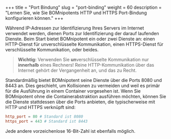 +++
title = "Port Bindung"
slug = "port-binding"
weight = 60
description = "Lernen Sie, wie Sie BOMnipotents HTTP und HTTPS Port-Bindung konfigurieren können."
+++

Während IP-Adressen zur Identifizierung Ihres Servers im Internet verwendet werden, dienen Ports zur Identifizierung der darauf laufenden Dienste. Beim Start bietet BOMnipotent ein oder zwei Dienste an: einen HTTP-Dienst für unverschlüsselte Kommunikation, einen HTTPS-Dienst für verschlüsselte Kommunikation, oder beides.

> **Wichtig:** Verwenden Sie **un**verschlüsselte Kommunikation nur **innerhalb** eines Rechners! Reine HTTP-Kommunikation über das Internet gehört der Vergangenheit an, und das zu Recht.

Standardmäßig bietet BOMnipotent seine Dienste über die Ports 8080 und 8443 an. Dies geschieht, um Kollisionen zu vermeiden und weil es primär für die Ausführung in einem Container vorgesehen ist. Wenn Sie BOMnipotent ohne die Containerabstraktion ausführen möchten, können Sie die Dienste stattdessen über die Ports anbieten, die typischerweise mit HTTP und HTTPS verknüpft sind:
```toml
http_port = 80 # Standard ist 8080
https_port = 443 # Standard ist 8443
```
Jede andere vorzeichenlose 16-Bit-Zahl ist ebenfalls möglich.
